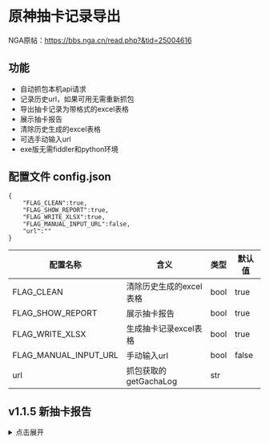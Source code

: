 # 原神抽卡记录导出

NGA原帖：https://bbs.nga.cn/read.php?&tid=25004616


## 功能
 - 自动抓包本机api请求
 - 记录历史url，如果可用无需重新抓包
 - 导出抽卡记录为带格式的excel表格
 - 展示抽卡报告
 - 清除历史生成的excel表格
 - 可选手动输入url
 - exe版无需fiddler和python环境
 
 
## 配置文件 config.json
```
{
    "FLAG_CLEAN":true,
    "FLAG_SHOW_REPORT":true,
    "FLAG_WRITE_XLSX":true,
    "FLAG_MANUAL_INPUT_URL":false,
    "url":""
}
```
| 配置名称              | 含义                   | 类型 | 默认值 |
| --------------------- | ---------------------- | ---- | ------ |
| FLAG_CLEAN            | 清除历史生成的excel表格 | bool | true   |
| FLAG_SHOW_REPORT      | 展示抽卡报告           | bool | true   |
| FLAG_WRITE_XLSX       | 生成抽卡记录excel表格 | bool | true   |
| FLAG_MANUAL_INPUT_URL | 手动输入url            | bool | false  |
| url                   | 抓包获取的getGachaLog  | str  |        |
 
## v1.1.5 新抽卡报告
<details>
  <summary>点击展开</summary>
<div class="markdown-body">
    <h1>原神抽卡记录导出工具 抽卡报告 by@Sunfkny</h1>
<p>NGA原帖：<a href="https://bbs.nga.cn/read.php?tid=25004616">https://bbs.nga.cn/read.php?tid=25004616</a></p>
<p>Github：<a href="https://github.com/sunfkny/genshin-gacha-export">https://github.com/sunfkny/genshin-gacha-export</a></p>
<h2>常驻祈愿</h2>
<table>
<thead>
<tr>
<th>星级</th>
<th>数量</th>
<th>占比</th>
</tr>
</thead>
<tbody>
<tr>
<td>5星</td>
<td>1</td>
<td>0.77%</td>
</tr>
<tr>
<td>4星</td>
<td>16</td>
<td>12.31%</td>
</tr>
<tr>
<td>3星</td>
<td>113</td>
<td>86.92%</td>
</tr>
<tr>
<td>总计</td>
<td>130</td>
<td>100.0%</td>
</tr>
</tbody>
</table>
<details>
<summary>详情</summary>
<br>
<details>
<summary>5星</summary>

<pre><code>  5星武器  天空之傲  数量:1

</code></pre>

</details>
<details>
<summary>4星</summary>

<pre><code>  4星角色  菲谢尔  数量:1
  4星角色  芭芭拉  数量:1
  4星角色  重云  数量:2
  4星角色  凝光  数量:1
  4星角色  雷泽  数量:1
  4星武器  祭礼弓  数量:2
  4星武器  绝弦  数量:1
  4星武器  祭礼残章  数量:2
  4星武器  流浪乐章  数量:1
  4星武器  西风剑  数量:1
  4星角色  安柏  数量:2
  4星角色  丽莎  数量:1

</code></pre>

</details>
<details>
<summary>3星</summary>

<pre><code>  3星武器  弹弓  数量:14
  3星武器  神射手之誓  数量:4
  3星武器  鸦羽弓  数量:12
  3星武器  翡玉法球  数量:6
  3星武器  讨龙英杰谭  数量:9
  3星武器  魔导绪论  数量:4
  3星武器  黑缨枪  数量:7
  3星武器  以理服人  数量:8
  3星武器  沐浴龙血的剑  数量:9
  3星武器  铁影阔剑  数量:9
  3星武器  飞天御剑  数量:7
  3星武器  黎明神剑  数量:8
  3星武器  冷刃  数量:16

</code></pre>

</details>
</details>

<h2>新手祈愿</h2>
<table>
<thead>
<tr>
<th>星级</th>
<th>数量</th>
<th>占比</th>
</tr>
</thead>
<tbody>
<tr>
<td>5星</td>
<td>0</td>
<td>0.0%</td>
</tr>
<tr>
<td>4星</td>
<td>3</td>
<td>15.0%</td>
</tr>
<tr>
<td>3星</td>
<td>17</td>
<td>85.0%</td>
</tr>
<tr>
<td>总计</td>
<td>20</td>
<td>100.0%</td>
</tr>
</tbody>
</table>
<details>
<summary>详情</summary>
<br>
<details>
<summary>5星</summary>

<pre><code>
</code></pre>

</details>
<details>
<summary>4星</summary>

<pre><code>  4星角色  香菱  数量:1
  4星角色  砂糖  数量:1
  4星角色  诺艾尔  数量:1

</code></pre>

</details>
<details>
<summary>3星</summary>

<pre><code>  3星武器  弹弓  数量:1
  3星武器  神射手之誓  数量:3
  3星武器  鸦羽弓  数量:1
  3星武器  翡玉法球  数量:1
  3星武器  讨龙英杰谭  数量:1
  3星武器  魔导绪论  数量:2
  3星武器  黑缨枪  数量:2
  3星武器  以理服人  数量:3
  3星武器  铁影阔剑  数量:2
  3星武器  飞天御剑  数量:1

</code></pre>

</details>
</details>

<h2>角色活动祈愿</h2>
<table>
<thead>
<tr>
<th>星级</th>
<th>数量</th>
<th>占比</th>
</tr>
</thead>
<tbody>
<tr>
<td>5星</td>
<td>4</td>
<td>1.28%</td>
</tr>
<tr>
<td>4星</td>
<td>44</td>
<td>14.06%</td>
</tr>
<tr>
<td>3星</td>
<td>265</td>
<td>84.66%</td>
</tr>
<tr>
<td>总计</td>
<td>313</td>
<td>100.0%</td>
</tr>
</tbody>
</table>
<details>
<summary>详情</summary>
<br>
<details>
<summary>5星</summary>

<pre><code>  5星角色  温迪  数量:1
  5星角色  莫娜  数量:1
  5星角色  可莉  数量:1
  5星角色  甘雨  数量:1

</code></pre>

</details>
<details>
<summary>4星</summary>

<pre><code>  4星角色  菲谢尔  数量:3
  4星角色  香菱  数量:3
  4星角色  芭芭拉  数量:2
  4星角色  砂糖  数量:2
  4星角色  重云  数量:2
  4星角色  诺艾尔  数量:4
  4星角色  凝光  数量:2
  4星角色  行秋  数量:11
  4星角色  北斗  数量:1
  4星角色  雷泽  数量:1
  4星武器  祭礼弓  数量:1
  4星武器  绝弦  数量:1
  4星武器  昭心  数量:1
  4星武器  流浪乐章  数量:2
  4星武器  西风长枪  数量:1
  4星武器  雨裁  数量:1
  4星武器  西风大剑  数量:3
  4星武器  笛剑  数量:1
  4星角色  迪奥娜  数量:1
  4星角色  辛焱  数量:1

</code></pre>

</details>
<details>
<summary>3星</summary>

<pre><code>  3星武器  弹弓  数量:25
  3星武器  神射手之誓  数量:15
  3星武器  鸦羽弓  数量:24
  3星武器  翡玉法球  数量:22
  3星武器  讨龙英杰谭  数量:13
  3星武器  魔导绪论  数量:15
  3星武器  黑缨枪  数量:23
  3星武器  以理服人  数量:20
  3星武器  沐浴龙血的剑  数量:27
  3星武器  铁影阔剑  数量:26
  3星武器  飞天御剑  数量:23
  3星武器  黎明神剑  数量:19
  3星武器  冷刃  数量:13

</code></pre>

</details>
</details>

<h2>武器活动祈愿</h2>
<table>
<thead>
<tr>
<th>星级</th>
<th>数量</th>
<th>占比</th>
</tr>
</thead>
<tbody>
<tr>
<td>5星</td>
<td>1</td>
<td>1.37%</td>
</tr>
<tr>
<td>4星</td>
<td>10</td>
<td>13.7%</td>
</tr>
<tr>
<td>3星</td>
<td>62</td>
<td>84.93%</td>
</tr>
<tr>
<td>总计</td>
<td>73</td>
<td>100.0%</td>
</tr>
</tbody>
</table>
<details>
<summary>详情</summary>
<br>
<details>
<summary>5星</summary>

<pre><code>  5星武器  四风原典  数量:1

</code></pre>

</details>
<details>
<summary>4星</summary>

<pre><code>  4星角色  行秋  数量:1
  4星武器  西风猎弓  数量:2
  4星武器  昭心  数量:1
  4星武器  钟剑  数量:3
  4星武器  祭礼剑  数量:2
  4星角色  迪奥娜  数量:1

</code></pre>

</details>
<details>
<summary>3星</summary>

<pre><code>  3星武器  弹弓  数量:6
  3星武器  神射手之誓  数量:3
  3星武器  鸦羽弓  数量:9
  3星武器  翡玉法球  数量:2
  3星武器  讨龙英杰谭  数量:2
  3星武器  魔导绪论  数量:5
  3星武器  黑缨枪  数量:7
  3星武器  以理服人  数量:3
  3星武器  沐浴龙血的剑  数量:8
  3星武器  铁影阔剑  数量:6
  3星武器  飞天御剑  数量:4
  3星武器  黎明神剑  数量:3
  3星武器  冷刃  数量:4

</code></pre>

</details>
</details>
</div>
</details>
